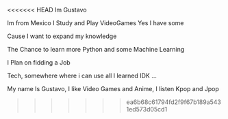 <<<<<<< HEAD
Im Gustavo

Im from Mexico
I Study and Play VideoGames
Yes I have some

Cause I want to expand my knowledge

The Chance to learn more
Python and some Machine Learning

I Plan on fidding a Job

Tech, somewhere where i can use all I learned
IDK
...


My name Is Gustavo, I like Video Games and Anime, I listen Kpop and Jpop
>>>>>>> ea6b68c61794fd2f9f67b189a5431ed573d05cd1
